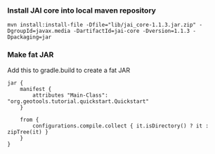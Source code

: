 

### Install JAI core into local maven repository

`mvn install:install-file -Dfile="lib/jai_core-1.1.3.jar.zip" -DgroupId=javax.media -DartifactId=jai-core -Dversion=1.1.3 -Dpackaging=jar`


### Make fat JAR
Add this to gradle.build to create a fat JAR

```
jar {
    manifest {
        attributes "Main-Class": "org.geotools.tutorial.quickstart.Quickstart"
    }

    from {
        configurations.compile.collect { it.isDirectory() ? it : zipTree(it) }
    }
}
```
